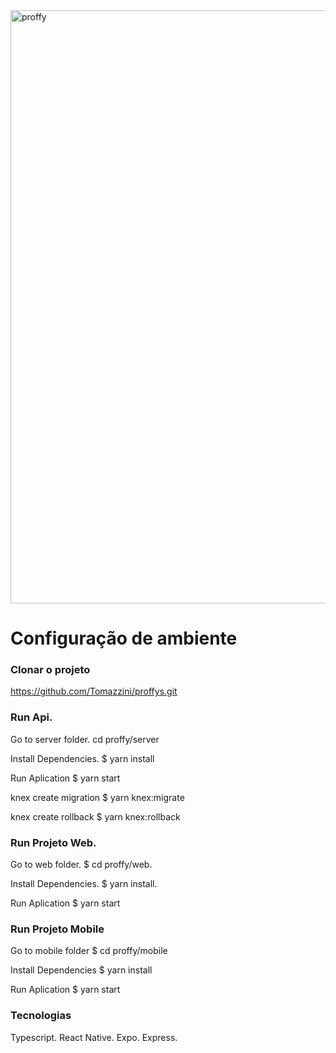 <img width="949" alt="proffy" src="https://user-images.githubusercontent.com/39203014/93951890-eec52d80-fd1d-11ea-85a6-fbffcfb24f69.png">


# Configuração de ambiente

### Clonar o projeto
https://github.com/Tomazzini/proffys.git

### Run Api.
Go to server folder.
cd proffy/server

Install Dependencies.
$ yarn install

Run Aplication
$ yarn start

knex create migration
$ yarn knex:migrate

knex create rollback
$ yarn knex:rollback

### Run Projeto Web.
Go to web folder.
$ cd proffy/web.

Install Dependencies.
$ yarn install.

Run Aplication
$ yarn start

### Run Projeto Mobile
Go to mobile folder
$ cd proffy/mobile

Install Dependencies
$ yarn install

Run Aplication
$ yarn start

### Tecnologias
Typescript.
React Native.
Expo.
Express.
